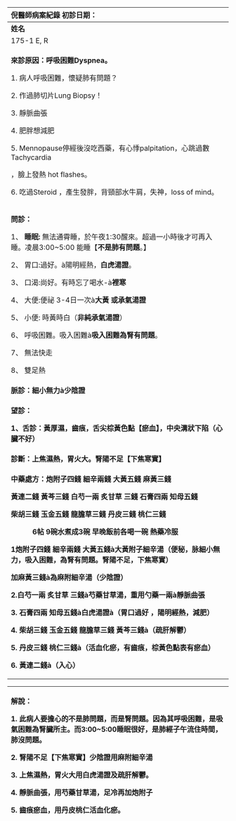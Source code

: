 ﻿|**倪醫師病案紀錄**     初診日期：|
| :- |
|**姓名**|**性別：**|**年齡及體型**|**來診日期：**|
|175-1 E, R  |F|微胖，波多黎各人|2008/05/16|
|<p>**來診原因：呼吸困難Dyspnea。**</p><p>1. 病人呼吸困難，懷疑肺有問題？</p><p>2. 作過肺切片Lung Biopsy！</p><p>3. 靜脈曲張</p><p>4. 肥胖想減肥</p><p>5. Mennopause停經後沒吃西藥，有心悸palpitation，心跳過數Tachycardia</p><p>，臉上發熱 hot  flashes。</p><p>6. 吃過Steroid ，產生發胖，背頸部水牛肩，失神，loss of mind。</p>|
|<p>**問診：**</p><p>1、 **睡眠:** 無法通霄睡，於午夜1:30醒來。超過一小時後才可再入睡。凌晨3:00~5:00 能睡【**不是肺有問題**。】</p><p>2、 胃口:過好。à陽明經熱，**白虎湯證**。</p><p>3、 口渴:尚好。有時忘了喝水-à**裡寒**</p><p>4、 大便:便祕 3-4日一次à**大黃 或承氣湯證**</p><p>5、 小便: 時黃時白（**非純承氣湯證**）</p><p>6、 呼吸困難。吸入困難à**吸入困難為腎有問題**。</p><p>7、 無法快走</p><p>8、 雙足熱</p>|
|**脈診：**細小無力à**少陰證**|
|<p>**望診：**</p><p>**1、舌診：黃厚濕，齒痕，舌尖棕黃色點【瘀血】，中央溝狀下陷（心臟不好）**</p>|
|**診斷：上焦濕熱，胃火大。腎陽不足【下焦寒實】** |
|<p>**中藥處方：炮附子四錢  細辛兩錢 大黃五錢 麻黃三錢**</p><p>**黃連二錢  黃芩三錢  白芍一兩  炙甘草 三錢 石膏四兩 知母五錢**</p><p>**柴胡三錢 玉金五錢  龍膽草三錢 丹皮三錢 桃仁三錢** </p><p>`      `**6帖  9碗水煮成3碗  早晚飯前各喝一碗  熱藥冷服**</p><p>**1炮附子四錢 細辛兩錢 大黃五錢à大黃附子細辛湯（便秘，脉細小無力，吸入困難，為腎有問題。腎陽不足，下焦寒實）**</p><p>**加麻黃三錢à為麻附細辛湯（少陰證）**</p><p>**2.白芍一兩  炙甘草 三錢à芍藥甘草湯，重用勺藥一兩à靜脈曲張**</p><p>**3. 石膏四兩 知母五錢à白虎湯證à（胃口過好 ，陽明經熱，減肥）**</p><p>**4. 柴胡三錢 玉金五錢  龍膽草三錢 黃芩三錢à（疏肝解鬱）**</p><p>**5. 丹皮三錢 桃仁三錢à（活血化瘀，有齒痕，棕黃色點表有瘀血）**</p><p>**6. 黃連二錢à（入心）**</p>|



|<p>**解說：** </p><p>1. 此病人要擔心的不是肺問題，而是腎問題。因為其呼吸困難，是吸氣困難為腎臟所主。而3:00~5:00睡眠很好，是肺經子午流住時間，肺沒問題。</p><p>2. 腎陽不足【下焦寒實】少陰證用**麻附細辛湯**</p><p>3. 上焦濕熱，胃火大用**白虎湯證及疏肝解鬱。**</p><p>4. 靜脈曲張，用**芍藥甘草湯，足冷再加炮附子**</p><p>5. 齒痕瘀血，用**丹皮桃仁活血化瘀。**</p>|
| :- |

